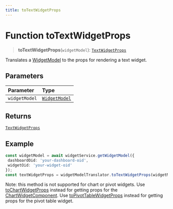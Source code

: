 ```yaml
---
title: toTextWidgetProps
---
```


# Function toTextWidgetProps

> **toTextWidgetProps**(`widgetModel`): [`TextWidgetProps`](../../../interfaces/interface.TextWidgetProps.md)

Translates a [WidgetModel](../../interface.WidgetModel.md) to the props for rendering a text widget.

## Parameters

| Parameter | Type |
| :------ | :------ |
| `widgetModel` | [`WidgetModel`](../../interface.WidgetModel.md) |

## Returns

[`TextWidgetProps`](../../../interfaces/interface.TextWidgetProps.md)

## Example

```ts
const widgetModel = await widgetService.getWidgetModel({
 dashboardOid: 'your-dashboard-oid',
 widgetOid: 'your-widget-oid'
});
const textWidgetProps = widgetModelTranslator.toTextWidgetProps(widgetModel);
```

Note: this method is not supported for chart or pivot widgets.
Use [toChartWidgetProps](function.toChartWidgetProps.md) instead for getting props for the [ChartWidgetComponent](../../../dashboards/class.ChartWidgetComponent.md).
Use [toPivotTableWidgetProps](function.toPivotTableWidgetProps.md) instead for getting props for the pivot table widget.
